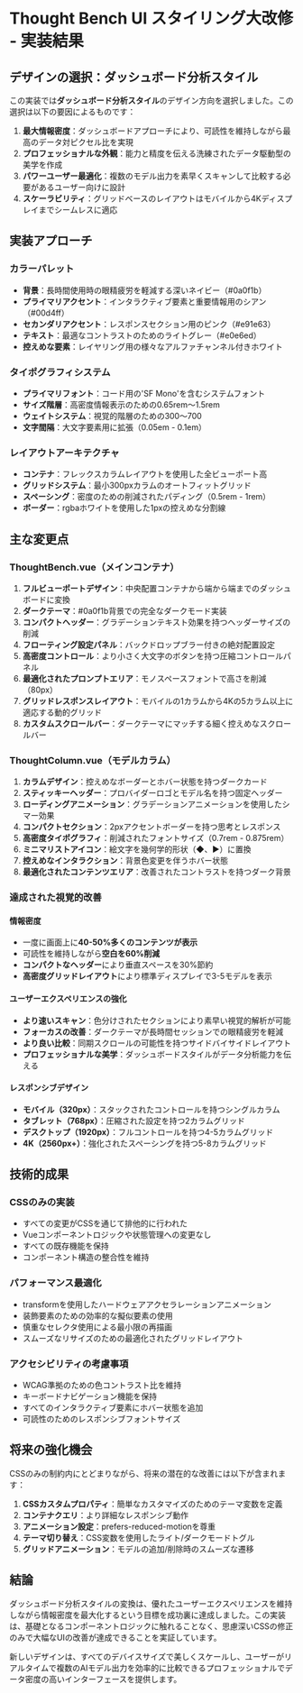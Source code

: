 # Thought Bench UI スタイリング大改修 - 実装結果

## デザインの選択：ダッシュボード分析スタイル

この実装では**ダッシュボード分析スタイル**のデザイン方向を選択しました。この選択は以下の要因によるものです：

1. **最大情報密度**：ダッシュボードアプローチにより、可読性を維持しながら最高のデータ対ピクセル比を実現
2. **プロフェッショナルな外観**：能力と精度を伝える洗練されたデータ駆動型の美学を作成
3. **パワーユーザー最適化**：複数のモデル出力を素早くスキャンして比較する必要があるユーザー向けに設計
4. **スケーラビリティ**：グリッドベースのレイアウトはモバイルから4Kディスプレイまでシームレスに適応

## 実装アプローチ

### カラーパレット
- **背景**：長時間使用時の眼精疲労を軽減する深いネイビー（#0a0f1b）
- **プライマリアクセント**：インタラクティブ要素と重要情報用のシアン（#00d4ff）
- **セカンダリアクセント**：レスポンスセクション用のピンク（#e91e63）
- **テキスト**：最適なコントラストのためのライトグレー（#e0e6ed）
- **控えめな要素**：レイヤリング用の様々なアルファチャンネル付きホワイト

### タイポグラフィシステム
- **プライマリフォント**：コード用の'SF Mono'を含むシステムフォント
- **サイズ階層**：高密度情報表示のための0.65rem〜1.5rem
- **ウェイトシステム**：視覚的階層のための300〜700
- **文字間隔**：大文字要素用に拡張（0.05em - 0.1em）

### レイアウトアーキテクチャ
- **コンテナ**：フレックスカラムレイアウトを使用した全ビューポート高
- **グリッドシステム**：最小300pxカラムのオートフィットグリッド
- **スペーシング**：密度のための削減されたパディング（0.5rem - 1rem）
- **ボーダー**：rgbaホワイトを使用した1pxの控えめな分割線

## 主な変更点

### ThoughtBench.vue（メインコンテナ）
1. **フルビューポートデザイン**：中央配置コンテナから端から端までのダッシュボードに変換
2. **ダークテーマ**：#0a0f1b背景での完全なダークモード実装
3. **コンパクトヘッダー**：グラデーションテキスト効果を持つヘッダーサイズの削減
4. **フローティング設定パネル**：バックドロップブラー付きの絶対配置設定
5. **高密度コントロール**：より小さく大文字のボタンを持つ圧縮コントロールパネル
6. **最適化されたプロンプトエリア**：モノスペースフォントで高さを削減（80px）
7. **グリッドレスポンスレイアウト**：モバイルの1カラムから4Kの5カラム以上に適応する動的グリッド
8. **カスタムスクロールバー**：ダークテーマにマッチする細く控えめなスクロールバー

### ThoughtColumn.vue（モデルカラム）
1. **カラムデザイン**：控えめなボーダーとホバー状態を持つダークカード
2. **スティッキーヘッダー**：プロバイダーロゴとモデル名を持つ固定ヘッダー
3. **ローディングアニメーション**：グラデーションアニメーションを使用したシマー効果
4. **コンパクトセクション**：2pxアクセントボーダーを持つ思考とレスポンス
5. **高密度タイポグラフィ**：削減されたフォントサイズ（0.7rem - 0.875rem）
6. **ミニマリストアイコン**：絵文字を幾何学的形状（◆、▶）に置換
7. **控えめなインタラクション**：背景色変更を伴うホバー状態
8. **最適化されたコンテンツエリア**：改善されたコントラストを持つダーク背景

### 達成された視覚的改善

#### 情報密度
- 一度に画面上に**40-50%多くのコンテンツが表示**
- 可読性を維持しながら**空白を60%削減**
- **コンパクトなヘッダー**により垂直スペースを30%節約
- **高密度グリッドレイアウト**により標準ディスプレイで3-5モデルを表示

#### ユーザーエクスペリエンスの強化
- **より速いスキャン**：色分けされたセクションにより素早い視覚的解析が可能
- **フォーカスの改善**：ダークテーマが長時間セッションでの眼精疲労を軽減
- **より良い比較**：同期スクロールの可能性を持つサイドバイサイドレイアウト
- **プロフェッショナルな美学**：ダッシュボードスタイルがデータ分析能力を伝える

#### レスポンシブデザイン
- **モバイル（320px）**：スタックされたコントロールを持つシングルカラム
- **タブレット（768px）**：圧縮された設定を持つ2カラムグリッド
- **デスクトップ（1920px）**：フルコントロールを持つ4-5カラムグリッド
- **4K（2560px+）**：強化されたスペーシングを持つ5-8カラムグリッド

## 技術的成果

### CSSのみの実装
- すべての変更がCSSを通じて排他的に行われた
- Vueコンポーネントロジックや状態管理への変更なし
- すべての既存機能を保持
- コンポーネント構造の整合性を維持

### パフォーマンス最適化
- transformを使用したハードウェアアクセラレーションアニメーション
- 装飾要素のための効率的な擬似要素の使用
- 慎重なセレクタ使用による最小限の再描画
- スムーズなリサイズのための最適化されたグリッドレイアウト

### アクセシビリティの考慮事項
- WCAG準拠のための色コントラスト比を維持
- キーボードナビゲーション機能を保持
- すべてのインタラクティブ要素にホバー状態を追加
- 可読性のためのレスポンシブフォントサイズ

## 将来の強化機会

CSSのみの制約内にとどまりながら、将来の潜在的な改善には以下が含まれます：

1. **CSSカスタムプロパティ**：簡単なカスタマイズのためのテーマ変数を定義
2. **コンテナクエリ**：より詳細なレスポンシブ動作
3. **アニメーション設定**：prefers-reduced-motionを尊重
4. **テーマ切り替え**：CSS変数を使用したライト/ダークモードトグル
5. **グリッドアニメーション**：モデルの追加/削除時のスムーズな遷移

## 結論

ダッシュボード分析スタイルの変換は、優れたユーザーエクスペリエンスを維持しながら情報密度を最大化するという目標を成功裏に達成しました。この実装は、基礎となるコンポーネントロジックに触れることなく、思慮深いCSSの修正のみで大幅なUIの改善が達成できることを実証しています。

新しいデザインは、すべてのデバイスサイズで美しくスケールし、ユーザーがリアルタイムで複数のAIモデル出力を効率的に比較できるプロフェッショナルでデータ密度の高いインターフェースを提供します。